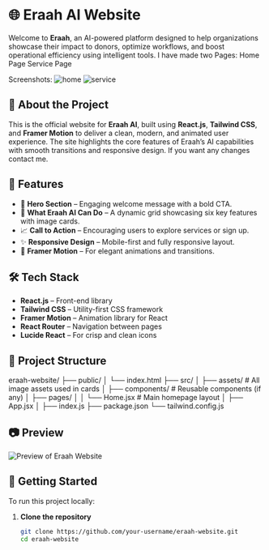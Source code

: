 # 🌐 Eraah AI Website

Welcome to **Eraah**, an AI-powered platform designed to help organizations showcase their impact to donors, optimize workflows, and boost operational efficiency using intelligent tools.
I have made two Pages:
Home Page
Service Page

Screenshots:
![home](https://github.com/user-attachments/assets/4ab2f4b2-aa5c-40c8-8870-c11825cb6cac)
![service](https://github.com/user-attachments/assets/9b86dff9-53a5-4556-b961-77d7cf42363b)


## 🧠 About the Project

This is the official website for **Eraah AI**, built using **React.js**, **Tailwind CSS**, and **Framer Motion** to deliver a clean, modern, and animated user experience. The site highlights the core features of Eraah’s AI capabilities with smooth transitions and responsive design.
If you  want any changes contact me.

## 🚀 Features

- 🎯 **Hero Section** – Engaging welcome message with a bold CTA.
- 🤖 **What Eraah AI Can Do** – A dynamic grid showcasing six key features with image cards.
- 📈 **Call to Action** – Encouraging users to explore services or sign up.
- ✨ **Responsive Design** – Mobile-first and fully responsive layout.
- 🎥 **Framer Motion** – For elegant animations and transitions.

## 🛠️ Tech Stack

- **React.js** – Front-end library
- **Tailwind CSS** – Utility-first CSS framework
- **Framer Motion** – Animation library for React
- **React Router** – Navigation between pages
- **Lucide React** – For crisp and clean icons

## 📁 Project Structure

eraah-website/ 
├── public/ 
  │ └── index.html 
├── src/ │ 
  ├── assets/ # All image assets used in cards │ 
  ├── components/ # Reusable components (if any) │ 
  ├── pages/ │ │ └── Home.jsx # Main homepage layout │ 
├── App.jsx │ 
├── index.js 
├── package.json └── tailwind.config.js


## 📷 Preview

![Preview of Eraah Website](./src/assets/preview.png) <!-- Replace with actual preview image if available -->

## 🧭 Getting Started

To run this project locally:

1. **Clone the repository**
   ```bash
   git clone https://github.com/your-username/eraah-website.git
   cd eraah-website
